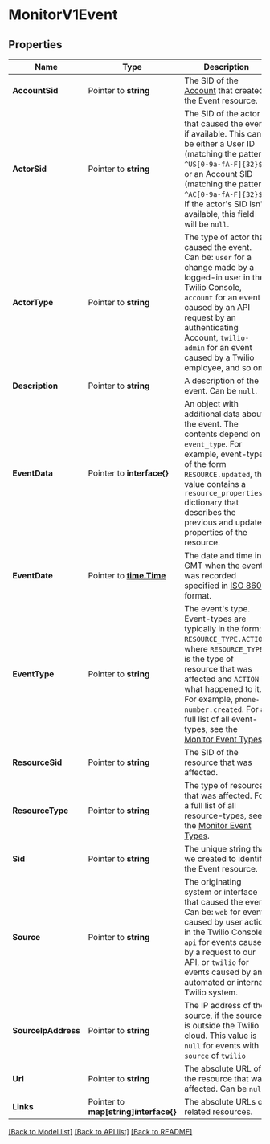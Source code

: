 # MonitorV1Event

## Properties

Name | Type | Description | Notes
------------ | ------------- | ------------- | -------------
**AccountSid** | Pointer to **string** | The SID of the [Account](https://www.twilio.com/docs/iam/api/account) that created the Event resource. |
**ActorSid** | Pointer to **string** | The SID of the actor that caused the event, if available. This can be either a User ID (matching the pattern `^US[0-9a-fA-F]{32}$`) or an Account SID (matching the pattern `^AC[0-9a-fA-F]{32}$`). If the actor's SID isn't available, this field will be `null`. |
**ActorType** | Pointer to **string** | The type of actor that caused the event. Can be: `user` for a change made by a logged-in user in the Twilio Console, `account` for an event caused by an API request by an authenticating Account, `twilio-admin` for an event caused by a Twilio employee, and so on. |
**Description** | Pointer to **string** | A description of the event. Can be `null`. |
**EventData** | Pointer to **interface{}** | An object with additional data about the event. The  contents depend on `event_type`. For example, event-types of the form `RESOURCE.updated`, this value contains a `resource_properties` dictionary that describes the previous and updated properties of the resource. |
**EventDate** | Pointer to [**time.Time**](time.Time.md) | The date and time in GMT when the event was recorded specified in [ISO 8601](https://en.wikipedia.org/wiki/ISO_8601) format. |
**EventType** | Pointer to **string** | The event's type. Event-types are typically in the form: `RESOURCE_TYPE.ACTION`, where `RESOURCE_TYPE` is the type of resource that was affected and `ACTION` is what happened to it. For example, `phone-number.created`. For a full list of all event-types, see the [Monitor Event Types](https://www.twilio.com/docs/usage/monitor-events#event-types). |
**ResourceSid** | Pointer to **string** | The SID of the resource that was affected. |
**ResourceType** | Pointer to **string** | The type of resource that was affected. For a full list of all resource-types, see the [Monitor Event Types](https://www.twilio.com/docs/usage/monitor-events#event-types). |
**Sid** | Pointer to **string** | The unique string that we created to identify the Event resource. |
**Source** | Pointer to **string** | The originating system or interface that caused the event.  Can be: `web` for events caused by user action in the Twilio Console, `api` for events caused by a request to our API, or   `twilio` for events caused by an automated or internal Twilio system. |
**SourceIpAddress** | Pointer to **string** | The IP address of the source, if the source is outside the Twilio cloud. This value is `null` for events with `source` of `twilio` |
**Url** | Pointer to **string** | The absolute URL of the resource that was affected. Can be `null`. |
**Links** | Pointer to **map[string]interface{}** | The absolute URLs of related resources. |

[[Back to Model list]](../README.md#documentation-for-models) [[Back to API list]](../README.md#documentation-for-api-endpoints) [[Back to README]](../README.md)


